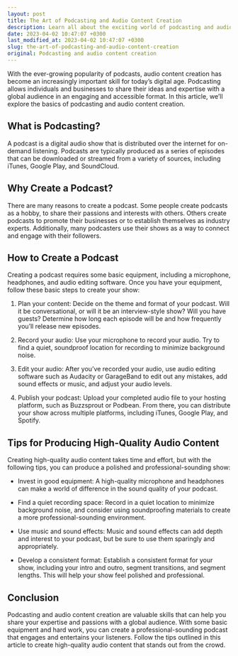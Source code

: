 ```yaml
---
layout: post
title: The Art of Podcasting and Audio Content Creation
description: Learn all about the exciting world of podcasting and audio content creation.
date: 2023-04-02 10:47:07 +0300
last_modified_at: 2023-04-02 10:47:07 +0300
slug: the-art-of-podcasting-and-audio-content-creation
original: Podcasting and audio content creation
---
```

With the ever-growing popularity of podcasts, audio content creation has become an increasingly important skill for today’s digital age. Podcasting allows individuals and businesses to share their ideas and expertise with a global audience in an engaging and accessible format. In this article, we’ll explore the basics of podcasting and audio content creation.

## What is Podcasting?

A podcast is a digital audio show that is distributed over the internet for on-demand listening. Podcasts are typically produced as a series of episodes that can be downloaded or streamed from a variety of sources, including iTunes, Google Play, and SoundCloud.

## Why Create a Podcast?

There are many reasons to create a podcast. Some people create podcasts as a hobby, to share their passions and interests with others. Others create podcasts to promote their businesses or to establish themselves as industry experts. Additionally, many podcasters use their shows as a way to connect and engage with their followers.

## How to Create a Podcast

Creating a podcast requires some basic equipment, including a microphone, headphones, and audio editing software. Once you have your equipment, follow these basic steps to create your show:

1. Plan your content: Decide on the theme and format of your podcast. Will it be conversational, or will it be an interview-style show? Will you have guests? Determine how long each episode will be and how frequently you’ll release new episodes.

2. Record your audio: Use your microphone to record your audio. Try to find a quiet, soundproof location for recording to minimize background noise.

3. Edit your audio: After you’ve recorded your audio, use audio editing software such as Audacity or GarageBand to edit out any mistakes, add sound effects or music, and adjust your audio levels.

4. Publish your podcast: Upload your completed audio file to your hosting platform, such as Buzzsprout or Podbean. From there, you can distribute your show across multiple platforms, including iTunes, Google Play, and Spotify.

## Tips for Producing High-Quality Audio Content

Creating high-quality audio content takes time and effort, but with the following tips, you can produce a polished and professional-sounding show:

- Invest in good equipment: A high-quality microphone and headphones can make a world of difference in the sound quality of your podcast.

- Find a quiet recording space: Record in a quiet location to minimize background noise, and consider using soundproofing materials to create a more professional-sounding environment.

- Use music and sound effects: Music and sound effects can add depth and interest to your podcast, but be sure to use them sparingly and appropriately.

- Develop a consistent format: Establish a consistent format for your show, including your intro and outro, segment transitions, and segment lengths. This will help your show feel polished and professional.

## Conclusion

Podcasting and audio content creation are valuable skills that can help you share your expertise and passions with a global audience. With some basic equipment and hard work, you can create a professional-sounding podcast that engages and entertains your listeners. Follow the tips outlined in this article to create high-quality audio content that stands out from the crowd.